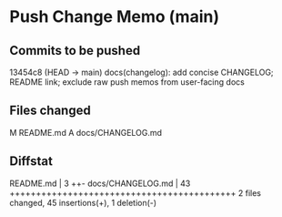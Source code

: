 # Push Change Memo (main)

## Commits to be pushed
13454c8 (HEAD -> main) docs(changelog): add concise CHANGELOG; README link; exclude raw push memos from user-facing docs

## Files changed
M	README.md
A	docs/CHANGELOG.md

## Diffstat
 README.md         |  3 ++-
 docs/CHANGELOG.md | 43 +++++++++++++++++++++++++++++++++++++++++++
 2 files changed, 45 insertions(+), 1 deletion(-)
